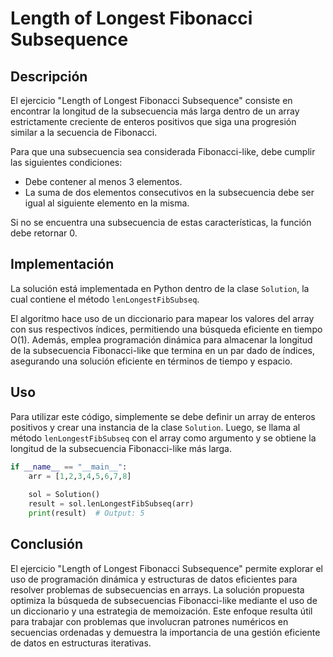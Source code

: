 # Length of Longest Fibonacci Subsequence

## Descripción

El ejercicio "Length of Longest Fibonacci Subsequence" consiste en encontrar la longitud de la subsecuencia más larga dentro de un array estrictamente creciente de enteros positivos que siga una progresión similar a la secuencia de Fibonacci.

Para que una subsecuencia sea considerada Fibonacci-like, debe cumplir las siguientes condiciones:

- Debe contener al menos 3 elementos.
- La suma de dos elementos consecutivos en la subsecuencia debe ser igual al siguiente elemento en la misma.

Si no se encuentra una subsecuencia de estas características, la función debe retornar 0.

## Implementación

La solución está implementada en Python dentro de la clase `Solution`, la cual contiene el método `lenLongestFibSubseq`.

El algoritmo hace uso de un diccionario para mapear los valores del array con sus respectivos índices, permitiendo una búsqueda eficiente en tiempo O(1). Además, emplea programación dinámica para almacenar la longitud de la subsecuencia Fibonacci-like que termina en un par dado de índices, asegurando una solución eficiente en términos de tiempo y espacio.

## Uso

Para utilizar este código, simplemente se debe definir un array de enteros positivos y crear una instancia de la clase `Solution`. Luego, se llama al método `lenLongestFibSubseq` con el array como argumento y se obtiene la longitud de la subsecuencia Fibonacci-like más larga.

```python
if __name__ == "__main__":
    arr = [1,2,3,4,5,6,7,8]
    
    sol = Solution()
    result = sol.lenLongestFibSubseq(arr)
    print(result)  # Output: 5
```

## Conclusión

El ejercicio "Length of Longest Fibonacci Subsequence" permite explorar el uso de programación dinámica y estructuras de datos eficientes para resolver problemas de subsecuencias en arrays. La solución propuesta optimiza la búsqueda de subsecuencias Fibonacci-like mediante el uso de un diccionario y una estrategia de memoización. Este enfoque resulta útil para trabajar con problemas que involucran patrones numéricos en secuencias ordenadas y demuestra la importancia de una gestión eficiente de datos en estructuras iterativas.
